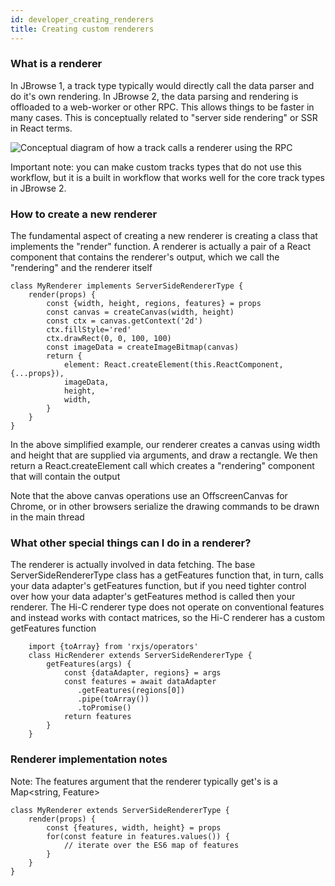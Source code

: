 ```yaml
---
id: developer_creating_renderers
title: Creating custom renderers
---
```


### What is a renderer

In JBrowse 1, a track type typically would directly call the data parser and do
it's own rendering. In JBrowse 2, the data parsing and rendering is offloaded
to a web-worker or other RPC. This allows things to be faster in many cases.
This is conceptually related to "server side rendering" or SSR in React terms.

![Conceptual diagram of how a track calls a renderer using the RPC](../img/renderer.png)

Important note: you can make custom tracks types that do not use this workflow,
but it is a built in workflow that works well for the core track types in
JBrowse 2.

### How to create a new renderer

The fundamental aspect of creating a new renderer is creating a class that
implements the "render" function. A renderer is actually a pair of a React
component that contains the renderer's output, which we call the "rendering"
and the renderer itself

    class MyRenderer implements ServerSideRendererType {
        render(props) {
            const {width, height, regions, features} = props
            const canvas = createCanvas(width, height)
            const ctx = canvas.getContext('2d')
            ctx.fillStyle='red'
            ctx.drawRect(0, 0, 100, 100)
            const imageData = createImageBitmap(canvas)
            return {
                element: React.createElement(this.ReactComponent, {...props}),
                imageData,
                height,
                width,
            }
        }
    }

In the above simplified example, our renderer creates a canvas using width and
height that are supplied via arguments, and draw a rectangle. We then return a
React.createElement call which creates a "rendering" component that will
contain the output

Note that the above canvas operations use an OffscreenCanvas for Chrome, or in
other browsers serialize the drawing commands to be drawn in the main thread

### What other special things can I do in a renderer?

The renderer is actually involved in data fetching. The base
ServerSideRendererType class has a getFeatures function that, in turn, calls
your data adapter's getFeatures function, but if you need tighter control over
how your data adapter's getFeatures method is called then your renderer. The
Hi-C renderer type does not operate on conventional features and instead works
with contact matrices, so the Hi-C renderer has a custom getFeatures function

```
    import {toArray} from 'rxjs/operators'
    class HicRenderer extends ServerSideRendererType {
        getFeatures(args) {
            const {dataAdapter, regions} = args
            const features = await dataAdapter
               .getFeatures(regions[0])
               .pipe(toArray())
               .toPromise()
            return features
        }
    }

```

### Renderer implementation notes

Note: The features argument that the renderer typically get's is a Map<string,
Feature>

    class MyRenderer extends ServerSideRendererType {
        render(props) {
            const {features, width, height} = props
            for(const feature in features.values()) {
                // iterate over the ES6 map of features
            }
        }
    }
